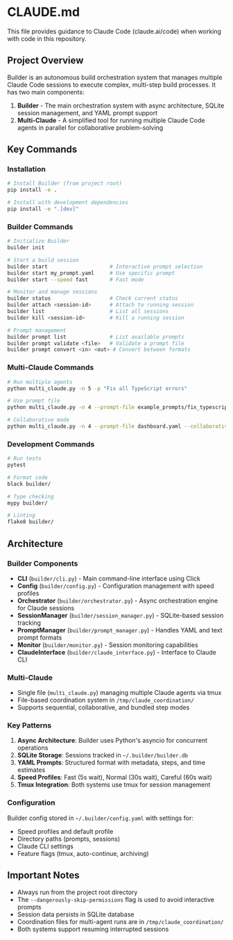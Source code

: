 # CLAUDE.md

This file provides guidance to Claude Code (claude.ai/code) when working with code in this repository.

## Project Overview

Builder is an autonomous build orchestration system that manages multiple Claude Code sessions to execute complex, multi-step build processes. It has two main components:

1. **Builder** - The main orchestration system with async architecture, SQLite session management, and YAML prompt support
2. **Multi-Claude** - A simplified tool for running multiple Claude Code agents in parallel for collaborative problem-solving

## Key Commands

### Installation
```bash
# Install Builder (from project root)
pip install -e .

# Install with development dependencies
pip install -e ".[dev]"
```

### Builder Commands
```bash
# Initialize Builder
builder init

# Start a build session
builder start                    # Interactive prompt selection
builder start my_prompt.yaml     # Use specific prompt
builder start --speed fast       # Fast mode

# Monitor and manage sessions
builder status                   # Check current status
builder attach <session-id>      # Attach to running session
builder list                     # List all sessions
builder kill <session-id>        # Kill a running session

# Prompt management
builder prompt list              # List available prompts
builder prompt validate <file>   # Validate a prompt file
builder prompt convert <in> <out> # Convert between formats
```

### Multi-Claude Commands
```bash
# Run multiple agents
python multi_claude.py -n 5 -p "Fix all TypeScript errors"

# Use prompt file
python multi_claude.py -n 4 --prompt-file example_prompts/fix_typescript_errors.txt

# Collaborative mode
python multi_claude.py -n 4 --prompt-file dashboard.yaml --collaborative
```

### Development Commands
```bash
# Run tests
pytest

# Format code
black builder/

# Type checking
mypy builder/

# Linting
flake8 builder/
```

## Architecture

### Builder Components

- **CLI** (`builder/cli.py`) - Main command-line interface using Click
- **Config** (`builder/config.py`) - Configuration management with speed profiles
- **Orchestrator** (`builder/orchestrator.py`) - Async orchestration engine for Claude sessions
- **SessionManager** (`builder/session_manager.py`) - SQLite-based session tracking
- **PromptManager** (`builder/prompt_manager.py`) - Handles YAML and text prompt formats
- **Monitor** (`builder/monitor.py`) - Session monitoring capabilities
- **ClaudeInterface** (`builder/claude_interface.py`) - Interface to Claude CLI

### Multi-Claude

- Single file (`multi_claude.py`) managing multiple Claude agents via tmux
- File-based coordination system in `/tmp/claude_coordination/`
- Supports sequential, collaborative, and bundled step modes

### Key Patterns

1. **Async Architecture**: Builder uses Python's asyncio for concurrent operations
2. **SQLite Storage**: Sessions tracked in `~/.builder/builder.db`
3. **YAML Prompts**: Structured format with metadata, steps, and time estimates
4. **Speed Profiles**: Fast (5s wait), Normal (30s wait), Careful (60s wait)
5. **Tmux Integration**: Both systems use tmux for session management

### Configuration

Builder config stored in `~/.builder/config.yaml` with settings for:
- Speed profiles and default profile
- Directory paths (prompts, sessions)
- Claude CLI settings
- Feature flags (tmux, auto-continue, archiving)

## Important Notes

- Always run from the project root directory
- The `--dangerously-skip-permissions` flag is used to avoid interactive prompts
- Session data persists in SQLite database
- Coordination files for multi-agent runs are in `/tmp/claude_coordination/`
- Both systems support resuming interrupted sessions